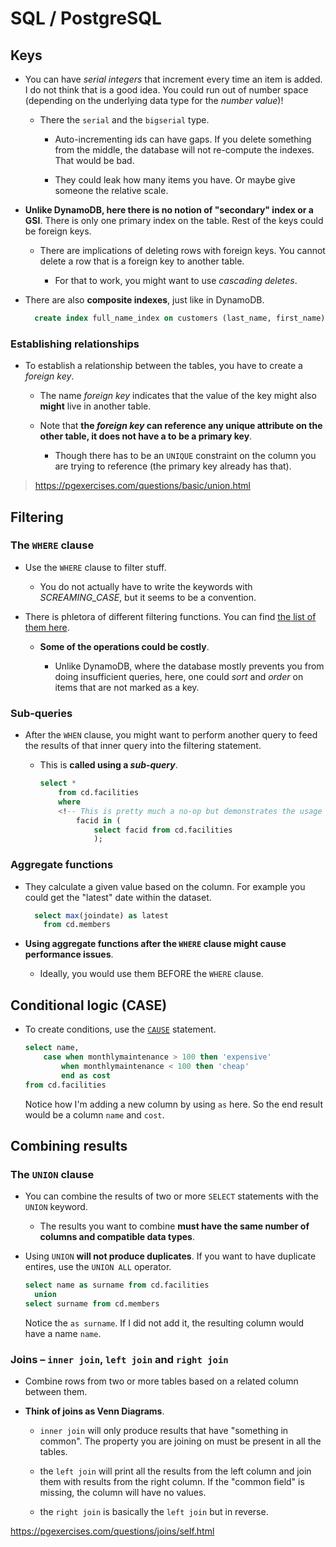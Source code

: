 # SQL / PostgreSQL

## Keys

- You can have _serial integers_ that increment every time an item is added. I do not think that is a good idea. You could run out of number space (depending on the underlying data type for the _number value_)!

  - There the `serial` and the `bigserial` type.

    - Auto-incrementing ids can have gaps. If you delete something from the middle, the database will not re-compute the indexes. That would be bad.

    - They could leak how many items you have. Or maybe give someone the relative scale.

- **Unlike DynamoDB, here there is no notion of "secondary" index or a GSI**. There is only one primary index on the table. Rest of the keys could be foreign keys.

  - There are implications of deleting rows with foreign keys. You cannot delete a row that is a foreign key to another table.

    - For that to work, you might want to use _cascading deletes_.

- There are also **composite indexes**, just like in DynamoDB.

  ```sql
    create index full_name_index on customers (last_name, first_name)
  ```

### Establishing relationships

- To establish a relationship between the tables, you have to create a _foreign key_.

  - The name _foreign key_ indicates that the value of the key might also **might** live in another table.

  - Note that **the _foreign key_ can reference any unique attribute on the other table, it does not have a to be a primary key**.

    - Though there has to be an `UNIQUE` constraint on the column you are trying to reference (the primary key already has that).

> <https://pgexercises.com/questions/basic/union.html>

## Filtering

### The `WHERE` clause

- Use the `WHERE` clause to filter stuff.

  - You do not actually have to write the keywords with _SCREAMING_CASE_, but it seems to be a convention.

- There is phletora of different filtering functions. You can find [the list of them here](https://www.postgresqltutorial.com/postgresql-tutorial/postgresql-where/).

  - **Some of the operations could be costly**.

    - Unlike DynamoDB, where the database mostly prevents you from doing insufficient queries, here, one could _sort_ and _order_ on items that are not marked as a key.

### Sub-queries

- After the `WHEN` clause, you might want to perform another query to feed the results of that inner query into the filtering statement.

  - This is **called using a _sub-query_**.

    ```sql
    select *
        from cd.facilities
        where
        <!-- This is pretty much a no-op but demonstrates the usage of the sub-query -->
            facid in (
                select facid from cd.facilities
                );
    ```

### Aggregate functions

- They calculate a given value based on the column. For example you could get the "latest" date within the dataset.

  ```sql
    select max(joindate) as latest
      from cd.members
  ```

- **Using aggregate functions after the `WHERE` clause might cause performance issues**.

  - Ideally, you would use them BEFORE the `WHERE` clause.

## Conditional logic (CASE)

- To create conditions, use the [`CAUSE`](https://mode.com/sql-tutorial/sql-case/) statement.

    ```sql
    select name,
        case when monthlymaintenance > 100 then 'expensive'
            when monthlymaintenance < 100 then 'cheap'
            end as cost
    from cd.facilities
    ```

    Notice how I'm adding a new column by using `as` here. So the end result would be a column `name` and `cost`.

## Combining results

### The `UNION` clause

- You can combine the results of two or more `SELECT` statements with the `UNION` keyword.

  - The results you want to combine **must have the same number of columns and compatible data types**.

- Using `UNION` **will not produce duplicates**. If you want to have duplicate entires, use the `UNION ALL` operator.

  ```sql
  select name as surname from cd.facilities
    union
  select surname from cd.members
  ```

  Notice the `as surname`. If I did not add it, the resulting column would have a name `name`.

### Joins – `inner join`, `left join` and `right join`

- Combine rows from two or more tables based on a related column between them.

- **Think of joins as Venn Diagrams**.

  - `inner join` will only produce results that have "something in common". The property you are joining on must be present in all the tables.

  - the `left join` will print all the results from the left column and join them with results from the right column. If the "common field" is missing, the column will have no values.

  - the `right join` is basically the `left join` but in reverse.

<https://pgexercises.com/questions/joins/self.html>
